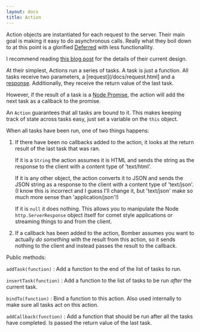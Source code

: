 ```yaml
---
layout: docs
title: Action
---
```


Action objects are instantiated for each request to the server.  Their main
goal is making it easy to do asynchronous calls.  Really what they boil 
down to at this point is a glorified [Deferred](http://api.dojotoolkit.org/jsdoc/1.3.2/dojo.Deferred)
with less functionallity.

I recommend reading [this blog post](http://benjaminthomas.org/2009-11-29/bomber-actions.html) 
for the details of their current design.

At their simplest, Actions run a series of tasks. A task is just a function. All
tasks receive two parameters, a [request](/docs/request.html] and a
[response](/docs/response.html).  Additionally, they receive the return value of
the last task.

However, if the result of a task is a [Node Promise](http://nodejs.org/api.html#_tt_process_promise_tt),
the action will add the next task as a callback to the promise. 

An `Action` guarantees that all tasks are bound to it.  This makes keeping track
of state across tasks easy, just set a variable on the `this` object.

When all tasks have been run, one of two things happens:

1.  If there have been no callbacks added to the action, it looks at the return
result of the last task that was ran. 
  
    If it is a `String` the action assumes it is HTML and sends the string as
    the response to the client with a content type of 'text/html'.

    If it is any other object, the action converts it to JSON and sends the JSON
    string as a response to the client with a content type of 'text/json'. (I
    know this is incorrect and I guess I'll change it, but 'text/json' make so
    much more sense than 'application/json'!)

    If it is `null` it does nothing.  This allows you to manipulate the Node
    `http.ServerResponse` object itself for comet style applications or streaming
    things to and from the client.

2.  If a callback has been added to the action, Bomber assumes you want to 
actually _do something_ with the result from this action, so it sends nothing
to the client and instead passes the result to the callback.

Public methods:

`addTask(function)`
: Add a function to the end of the list of tasks to run.

`insertTask(function)`
: Add a function to the list of tasks to be run _after_ the current task.

`bindTo(function)`
: Bind a function to this action.  Also used internally to make sure
all tasks act on this action.

`addCallback(function)`
: Add a function that should be run after all the tasks have completed. Is
passed the return value of the last task. 
